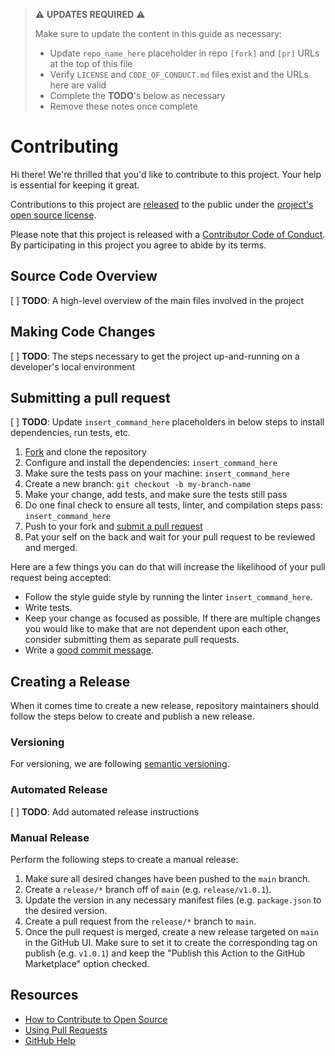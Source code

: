 > ⚠️ **UPDATES REQUIRED** ⚠️
> 
> Make sure to update the content in this guide as necessary:
> - Update `repo_name_here` placeholder in repo `[fork]` and `[pr]` URLs at the top of this file
> - Verify `LICENSE` and `CODE_OF_CONDUCT.md` files exist and the URLs here are valid
> - Complete the **TODO**'s below as necessary
> - Remove these notes once complete

# Contributing

[fork]: https://github.com/tylermilner/repo_name_here/fork
[pr]: https://github.com/tylermilner/repo_name_here/compare
[code-of-conduct]: CODE_OF_CONDUCT.md

Hi there! We're thrilled that you'd like to contribute to this project. Your
help is essential for keeping it great.

Contributions to this project are
[released](https://help.github.com/articles/github-terms-of-service/#6-contributions-under-repository-license)
to the public under the [project's open source license](LICENSE).

Please note that this project is released with a [Contributor Code of
Conduct][code-of-conduct]. By participating in this project you agree to abide
by its terms.

## Source Code Overview

[ ] **TODO**: A high-level overview of the main files involved in the project

## Making Code Changes

[ ] **TODO**: The steps necessary to get the project up-and-running on a developer's local environment

## Submitting a pull request

[ ] **TODO**: Update `insert_command_here` placeholders in below steps to install dependencies, run tests, etc.

1. [Fork][fork] and clone the repository
2. Configure and install the dependencies: `insert_command_here`
3. Make sure the tests pass on your machine: `insert_command_here`
4. Create a new branch: `git checkout -b my-branch-name`
5. Make your change, add tests, and make sure the tests still pass
6. Do one final check to ensure all tests, linter, and compilation steps pass:
   `insert_command_here`
7. Push to your fork and [submit a pull request][pr]
8. Pat your self on the back and wait for your pull request to be reviewed and
   merged.

Here are a few things you can do that will increase the likelihood of your pull
request being accepted:

- Follow the style guide style by running the linter `insert_command_here`.
- Write tests.
- Keep your change as focused as possible. If there are multiple changes you
  would like to make that are not dependent upon each other, consider submitting
  them as separate pull requests.
- Write a
  [good commit message](http://tbaggery.com/2008/04/19/a-note-about-git-commit-messages.html).

## Creating a Release

When it comes time to create a new release, repository maintainers should follow
the steps below to create and publish a new release.

### Versioning

For versioning, we are following [semantic versioning](https://semver.org).

### Automated Release

[ ] **TODO**: Add automated release instructions

### Manual Release

Perform the following steps to create a manual release:

1. Make sure all desired changes have been pushed to the `main` branch.
2. Create a `release/*` branch off of `main` (e.g. `release/v1.0.1`).
3. Update the version in any necessary manifest files (e.g. `package.json` to the desired version.
4. Create a pull request from the `release/*` branch to `main`.
5. Once the pull request is merged, create a new release targeted on `main` in
   the GitHub UI. Make sure to set it to create the corresponding tag on publish
   (e.g. `v1.0.1`) and keep the "Publish this Action to the GitHub Marketplace"
   option checked.

## Resources

- [How to Contribute to Open Source](https://opensource.guide/how-to-contribute/)
- [Using Pull Requests](https://help.github.com/articles/about-pull-requests/)
- [GitHub Help](https://help.github.com)
